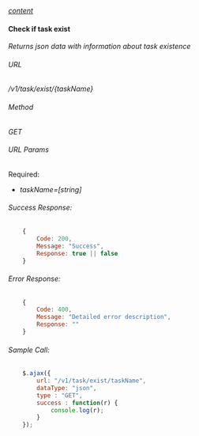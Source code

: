 *[content](../README.md)*
#### Check if task exist 
*Returns json data with information about task existence*
###### URL
*/v1/task/exist/{taskName}*
###### Method
*GET*
###### URL Params
Required:  
* *taskName=[string]*
###### Success Response:
```javascript
    {
        Code: 200,
        Message: "Success",
        Response: true || false 
    }
```
###### Error Response:
```javascript
    {
        Code: 400,
        Message: "Detailed error description",
        Response: "" 
    }
```
###### Sample Call:
```javascript
    $.ajax({
        url: "/v1/task/exist/taskName",
        dataType: "json",
        type : "GET",
        success : function(r) {
            console.log(r);
        }
    });
```